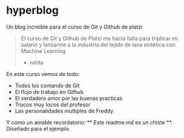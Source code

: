 # hyperblog
Un blog increible para el curso de Git y Github de platzi
>El curso de Git y Github de Platzi me hacia falta para triplicar mi salario y lanzarme a la industria del tejido de lana sintetica con Machine Learning
> - niñita

En este curso vemos de todo: 
* Todos los comando de Git
*  El flujo de trabajo en Github
* El verdadero amor por las buenas practicas 
* Trucos muy locos del profesor
* Las personalidades multiples de Freddy

Y como un amable recordatorio: ** Este readme.md es un chiste **. Diseñado para el ejemplo.

